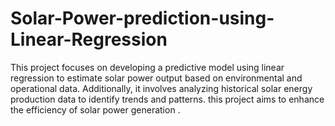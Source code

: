 # Solar-Power-prediction-using-Linear-Regression
This project focuses on developing a predictive model using linear regression to estimate solar power output based on environmental and operational data. Additionally, it involves analyzing historical solar energy production data to identify trends and patterns. this project aims to enhance the efficiency of solar power generation .
